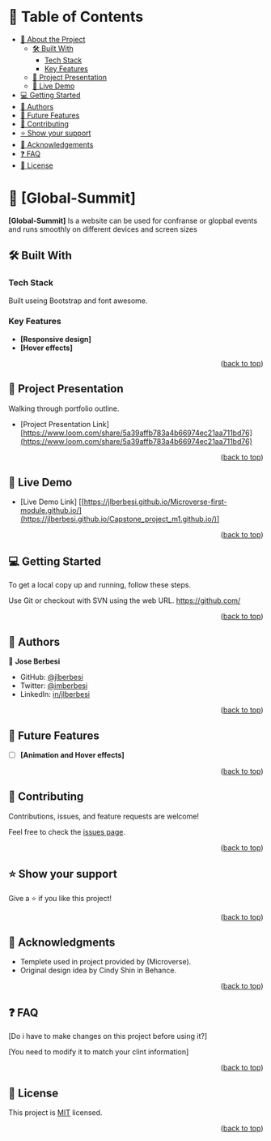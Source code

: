 <a name="readme-top"></a>

<div align="center">

  <br/>

</div>

<!-- TABLE OF CONTENTS -->

# 📗 Table of Contents

- [📖 About the Project](#about-project)
  - [🛠 Built With](#built-with)
    - [Tech Stack](#tech-stack)
    - [Key Features](#key-features)
  - [:movie_camera: Project Presentation](#project-presentation)
  - [🚀 Live Demo](#live-demo)
- [💻 Getting Started](#getting-started)
- [👥 Authors](#authors)
- [🔭 Future Features](#future-features)
- [🤝 Contributing](#contributing)
- [⭐️ Show your support](#support)
- [🙏 Acknowledgements](#acknowledgements)
- [❓ FAQ](#faq)
- [📝 License](#license)

<!-- PROJECT DESCRIPTION -->

# 📖 [Global-Summit] <a name="about-project"></a>


**[Global-Summit]** Is a website can be used for confranse or glopbal events and runs smoothly on different devices and screen sizes

## 🛠 Built With <a name="built-with"></a>

### Tech Stack <a name="tech-stack"></a>

Built useing Bootstrap and font awesome.

<!-- Features -->

### Key Features <a name="key-features"></a>

- **[Responsive design]**
- **[Hover effects]**

<p align="right">(<a href="#readme-top">back to top</a>)</p>

<!-- Project Presntation -->

## :movie_camera: Project Presentation <a name="project-presentation"></a>

Walking through portfolio outline.

- [Project Presentation Link] [https://www.loom.com/share/5a39affb783a4b66974ec21aa711bd76](https://www.loom.com/share/5a39affb783a4b66974ec21aa711bd76)

<p align="right">(<a href="#readme-top">back to top</a>)</p>

<!-- LIVE DEMO -->

## 🚀 Live Demo <a name="live-demo"></a>

- [Live Demo Link] [[https://jlberbesi.github.io/Microverse-first-module.github.io/](https://jlberbesi.github.io/Capstone_project_m1.github.io/)]

<p align="right">(<a href="#readme-top">back to top</a>)</p>

<!-- GETTING STARTED -->

## 💻 Getting Started <a name="getting-started"></a>

To get a local copy up and running, follow these steps.

Use Git or checkout with SVN using the web URL.
https://github.com/


<p align="right">(<a href="#readme-top">back to top</a>)</p>

<!-- AUTHORS -->

## 👥 Authors <a name="authors"></a>

👤 **Jose Berbesi**

- GitHub: [@jlberbesi](https://github.com/jlberbesi)
- Twitter: [@imberbesi](https://twitter.com/imberbesi)
- LinkedIn: [in/jlberbesi](https://www.linkedin.com/in/)

<p align="right">(<a href="#readme-top">back to top</a>)</p>

<!-- FUTURE FEATURES -->

## 🔭 Future Features <a name="future-features"></a>



- [ ] **[Animation and Hover effects]**

<p align="right">(<a href="#readme-top">back to top</a>)</p>

<!-- CONTRIBUTING -->

## 🤝 Contributing <a name="contributing"></a>

Contributions, issues, and feature requests are welcome!

Feel free to check the [issues page](../../issues/).

<p align="right">(<a href="#readme-top">back to top</a>)</p>

<!-- SUPPORT -->

## ⭐️ Show your support <a name="support"></a>

Give a ⭐️ if you like this project!

<p align="right">(<a href="#readme-top">back to top</a>)</p>

<!-- ACKNOWLEDGEMENTS -->

## 🙏 Acknowledgments <a name="acknowledgements"></a>

- Templete used in project provided by (Microverse).
- Original design idea by Cindy Shin in Behance.

<p align="right">(<a href="#readme-top">back to top</a>)</p>

<!-- FAQ (optional) -->

## ❓ FAQ <a name="faq"></a>

[Do i have to make changes on this project before using it?]

[You need to modify it to match your clint information]

<p align="right">(<a href="#readme-top">back to top</a>)</p>

<!-- LICENSE -->

## 📝 License <a name="license"></a>

This project is [MIT](./LICENSE) licensed.

<p align="right">(<a href="#readme-top">back to top</a>)</p>

